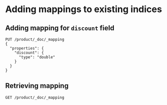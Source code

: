 # Adding mappings to existing indices

## Adding mapping for `discount` field

```
PUT /product/_doc/_mapping
{
  "properties": {
    "discount": {
      "type": "double"
    }
  }
}
```

## Retrieving mapping

```
GET /product/_doc/_mapping
```
